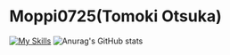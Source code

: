 # Moppi0725(Tomoki Otsuka)
[![My Skills](https://skillicons.dev/icons?i=js,html,css,php,go,py)](https://skillicons.dev)
![Anurag's GitHub stats](https://github-readme-stats.vercel.app/apiMoppi0725=anuraghazra&show_icons=true&theme=radical)

<!--
**Moppi0725/Moppi0725** is a ✨ _special_ ✨ repository because its `README.md` (this file) appears on your GitHub profile.

Here are some ideas to get you started:

- 🔭 I’m currently working on ...
- 🌱 I’m currently learning ...
- 👯 I’m looking to collaborate on ...
- 🤔 I’m looking for help with ...
- 💬 Ask me about ...
- 📫 How to reach me: ...
- 😄 Pronouns: ...
- ⚡ Fun fact: ...
-->
